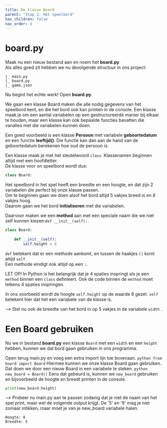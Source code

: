 ```yaml
---
title: De klasse Board
parent: "Stap 2: Het speelbord"
has_children: false
nav_order: 4
---
```


# board.py
Maak nu een nieuw bestand aan en noem het __board.py__.  
Als alles goed zit hebben we nu devolgende structuur in ons project:
```
|_ main.py
|_ board.py
|_ game.json
```

Nu begint het echte werk!
Open __board.py__.

We gaan een klasse Board maken die alle nodig gegevens van het speelbord kent, en die het bord ook kan printen in de console.
Een klasse maak je om een aantal variabelen op een gestructureerde manier bij elkaar te houden, maar een klasse kan ook bepaalde functies bevatten die vanalles met die variabelen kunnen doen.

Een goed voorbeeld is een klasse __Persoon__ met variabele __geboortedatum__ en een functie __leeftijd()__.
Die functie kan dan aan de hand van de geboortedatum berekenen hoe oud de persoon is.


Een klasse maak je met het sleutelwoord ```class```.
Klassenamen beginnen altijd met een hoofdletter.  
De klasse voor on speelbord wordt dus:  
```python
class Board:
```


Het speelbord in het spel heeft een breedte en een hoogte, en dat zijn 2 variabelen die perfect bij onze klasse passen.  
Om te beginnen gaan we doen alsof het bord altijd 5 vakjes breed is en 8 vakjes hoog.  
Daarom gaan we het bord __initialiseren__ met die variabelen.

Daarvoor maken we een __method__ aan met een speciale naam die we niet zelf kunnen kiezen:```def __init__(self):```.
```python
class Board:
    
    def __init__(self):
        self.height = 8
```

```def``` betekent dat er een methode aankomt, en tussen de haakjes ```()``` komt altijd ```self```.  
Een methode eindigt ook altijd op een ```:```.

LET OP! In Python is het belangrijk dat je 4 spaties inspringt als je een ```method``` binnen een ```class``` definieert.
Ook de code binnen de ```method``` moet telkens 4 spaties inspringen.

In ons voorbeeld wordt de hoogte ```self.height``` op de waarde 8 gezet.
```self``` betekent hier dat het een variabele van de klasse is.

--> Stel nu ook de breedte van het bord in op 5 vakjes in de variabele ```width``` .


# Een Board gebruiken
Nu we in bestand __board.py__ een klasse ```Board``` met een ```width``` en een ```height``` hebben, kunnen we dat bord gaan gebruiken in ons programma.

Open terug main.py en voeg een extra import lijn toe bovenaan.
```python from board import Board```
Hiermee kunnen we onze klasse Board gaan gebruiken.
Dat doen we door een nieuw Board in een variabele te steken.
```python new_board = Board()```
Eens dat gebeurd is, kunnen we ```new_board``` gebruiken en bijvoorbeeld de hoogte en breedt printen in de console.
```python
print(new_board.height)
```

--> Probeer nu main.py aan te passen zodanig dat je niet de naam van het spel print, maar wel de volgende output krijgt.
De '5' en '8' mag je niet zomaar intikken, maar moet je van je new_board variabele halen. 
```
Hoogte: 8
Breedte: 5
```
